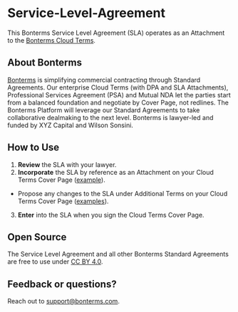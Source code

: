 # Service-Level-Agreement
This Bonterms Service Level Agreement (SLA) operates as an Attachment to the [Bonterms Cloud Terms](https://github.com/Bonterms/Cloud-Terms).

## About Bonterms
[Bonterms](https://bonterms.com/) is simplifying commercial contracting through Standard Agreements. Our enterprise Cloud Terms (with DPA and SLA Attachments), Professional Services Agreement (PSA) and Mutual NDA let the parties start from a balanced foundation and negotiate by Cover Page, not redlines. The Bonterms Platform will leverage our Standard Agreements to take collaborative dealmaking to the next level. Bonterms is lawyer-led and funded by XYZ Capital and Wilson Sonsini.

## How to Use
1. **Review** the SLA with your lawyer.
2. **Incorporate** the SLA by reference as an Attachment on your Cloud Terms Cover Page ([example](https://bonterms.com/forms/additional-terms-toolkit/#attachments)).
- Propose any changes to the SLA under Additional Terms on your Cloud Terms Cover Page ([examples](https://bonterms.com/forms/additional-terms-toolkit/)).
3. **Enter** into the SLA when you sign the Cloud Terms Cover Page.

## Open Source
The Service Level Agreement and all other Bonterms Standard Agreements are free to use under [CC BY 4.0](https://creativecommons.org/licenses/by/4.0/legalcode).

## Feedback or questions?
Reach out to support@bonterms.com.
